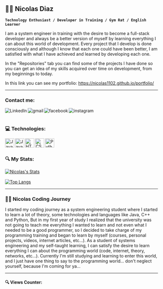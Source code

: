 ## 🏋️‍♂️ Nicolas Diaz

**`Technology Enthusiast / Developer in Training / Gym Rat / English Learner`**

I am a system engineer in training with the desire to become a full-stack developer and always be a better version of myself by learning everything I can about this world of development. Every project that I develop is done consciously and although I know that each one could have been better, I am satisfied with what I have achieved and learned by developing each one.

In the "Repositories" tab you can find some of the projects I have done so you can get an idea of my skills acquired over time on development, from my beginnings to today.

In this link you can see my portfolio: https://nicolas1102.github.io/portfolio/

---
### Contact me:

[<img align="left" alt="LinkedIn" src="https://img.shields.io/badge/linkedin-%230077B5.svg?&style=for-the-badge&logo=linkedin&logoColor=white" target="_blank"/>][linkedin]
[<img align="left" alt="gmail" src="https://img.shields.io/badge/gmail-D14836?&style=for-the-badge&logo=gmail&logoColor=white"  target="_blank"/>][gmail]
[<img align="left" alt="facebook" src="https://img.shields.io/badge/facebook-%231877F2.svg?&style=for-the-badge&logo=facebook&logoColor=white" target="_blank"/>][facebook]
[<img align="left" alt="instagram" src="https://img.shields.io/badge/instagram-D14836?&style=for-the-badge&logo=instagram&logoColor=white" target="_blank"/>][instagram]

<br />
<br />

### :computer: Technologies:

[<img align="left" alt="Java" width="30px" src="https://cdn.jsdelivr.net/gh/devicons/devicon/icons/java/java-original.svg" />][github]
[<img align="left" alt="JavaScript" width="30px" src="https://cdn.jsdelivr.net/gh/devicons/devicon/icons/javascript/javascript-plain.svg" />][github]
[<img align="left" alt="HTML" width="30px" src="https://cdn.jsdelivr.net/gh/devicons/devicon/icons/html5/html5-plain.svg" />][github]
[<img align="left" alt="CSS" width="30px" src="https://cdn.jsdelivr.net/gh/devicons/devicon/icons/css3/css3-plain.svg" />][github]
[<img align="left" alt="Python" width="30px" src="https://cdn.jsdelivr.net/gh/devicons/devicon/icons/python/python-plain.svg" />][github]
<!-- [<img align="left" alt="Linux" width="30px" src="https://cdn.jsdelivr.net/gh/devicons/devicon/icons/linux/linux-original.svg" />][github] -->
<!-- [<img align="left" alt="TypeScript" width="30px" src="https://cdn.jsdelivr.net/gh/devicons/devicon/icons/typescript/typescript-plain.svg" />][github] -->
<!-- [<img align="left" alt="GitHub" width="30px" src="https://cdn.jsdelivr.net/gh/devicons/devicon/icons/github/github-original.svg" />][github] -->


<br />
<br />

### :mag: My Stats:

[![Nicolas's Stats](https://github-readme-stats.vercel.app/api?username=nicolas1102&show_icons=true&theme=vision-friendly-dark)](https://github.com/anuraghazra/github-readme-stats)
<br />
<br />
[![Top Langs](https://github-readme-stats.vercel.app/api/top-langs/?username=nicolas1102&layout=compact&theme=vision-friendly-dark)](https://github.com/anuraghazra/github-readme-stats)

---

### 👨‍💻 Nicolas Coding Journey
I started my coding journey as a system engineering student where I started to learn a lot of theory, some technologies and languages like Java, C++ and Python, But in my first year of study I realized that the university was not going to teach me everything I wanted to learn and not even what I needed to be a good programmer, so I decided to take charge of my programming training and began to learn by myself (courses, personal projects, videos, internet articles, etc...). As a student of systems engineering and my self-taught learning, I can satisfy the desire to learn everything I can about the programming world (code, internet, theory, networks, etc...). Currently I'm still studying and learning to enter this world, and I just have one thing to say to the programming world... don't neglect yourself, because I'm coming for ya...

---

#### :mag: Views Counter:
[<img src="https://komarev.com/ghpvc/?username=nicolas1102&style=flat-square&color=blue" alt=""/>][github]

[linkedin]: https://www.linkedin.com/in/nicolas-diaz-vargas/
[facebook]: https://www.facebook.com/nicolasdiazv1102/
[gmail]: mailto:nicolasdiazv1102@gmail.com
[github]: https://github.com/nicolas1102
[instagram]: https://www.instagram.com/nicolasdiaz_1102/
